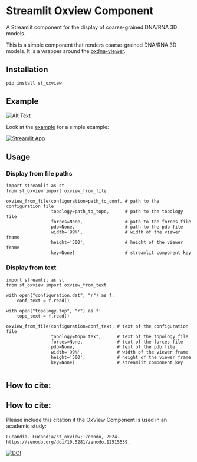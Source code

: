 # Streamlit Oxview Component

A Streamlit component for the display of coarse-grained DNA/RNA 3D models.

This is a simple component that renders coarse-grained DNA/RNA 3D models. It is a wrapper around the [oxdna-viewer](https://github.com/sulcgroup/oxdna-viewer.git).

## Installation

```
pip install st_oxview
```

## Example

![Alt Text](example.png)

Look at the [example](https://stoxview.streamlit.app/) for a simple example:

[![Streamlit App](https://static.streamlit.io/badges/streamlit_badge_black_white.svg)](https://stoxview.streamlit.app/)

## Usage

### Display from file paths

```
import streamlit as st
from st_oxview import oxview_from_file

oxview_from_file(configuration=path_to_conf, # path to the configuration file
                 topology=path_to_topo,      # path to the topology file
                 forces=None,                # path to the forces file
                 pdb=None,                   # path to the pdb file
                 width='99%',                # width of the viewer frame
                 height='500',               # height of the viewer frame
                 key=None)                   # streamlit component key

```

### Display from text

```
import streamlit as st
from st_oxview import oxview_from_text

with open("configuration.dat", "r") as f:
    conf_text = f.read()

with open("topology.top", "r") as f:
    topo_text = f.read()

oxview_from_file(configuration=conf_text, # text of the configuration file
                 topology=topo_text,      # text of the topology file
                 forces=None,             # text of the forces file
                 pdb=None,                # text of the pdb file
                 width='99%',             # width of the viewer frame
                 height='500',            # height of the viewer frame
                 key=None)                # streamlit component key


```

## How to cite:

## How to cite:

Please include this citation if the OxView Component is used in an academic study:

```
Lucandia. Lucandia/st_oxview; Zenodo, 2024. https://zenodo.org/doi/10.5281/zenodo.12515559.
```

[![DOI](https://zenodo.org/badge/819322738.svg)](https://zenodo.org/doi/10.5281/zenodo.12515559)

